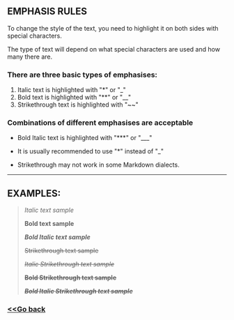 ## EMPHASIS RULES

To change the style of the text, you need to highlight it on both sides with special characters.

The type of text will depend on what special characters are used and how many there are.

### There are three basic types of emphasises:
 
1. Italic text is highlighted with "*" or "_"
2. Bold text is highlighted with "**" or "__"
3. Strikethrough text is highlighted with "~~"

### Сombinations of different emphasises are acceptable

* Bold Italic text is highlighted with "***" or "___"

* It is usually recommended to use "*" instead of "_"

* Strikethrough may not work in some Markdown dialects.
___

## EXAMPLES:
>*Italic text sample*
>
>**Bold text sample**
>
>***Bold Italic text sample***
>
>~~Strikethrough text sample~~
>
>~~*Italic Strikethrough text sample*~~
>
>~~**Bold Strikethrough text sample**~~
>
>~~***Bold Italic Strikethrough text sample***~~

### [<<Go back](/Markdown_syntax.md/)
